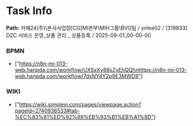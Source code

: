 # Task Info

**Path:** 카페24(주)\본사사업장\[CG]MI본부\MIH그룹\BVO팀 / ynlee02 / [319833] D2C 서비스 운영_상품 관리 _ 상품등록 / 2025-09-01_00-00-00

### BPMN
- ["https://n8n-mi-013-web.hanpda.com/workflow/UXSxXv88sZyEhQQl\nhttps://n8n-mi-013-web.hanpda.com/workflow/7dxNY4Y2p9E3MWD9"]

### WIKI
- ["https://wiki.simplexi.com/pages/viewpage.action?pageId=2740936533#tab-%EC%83%81%ED%92%88%EB%93%B1%EB%A1%9D"]

